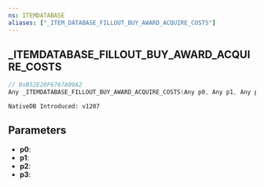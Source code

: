 ```yaml
---
ns: ITEMDATABASE
aliases: ["_ITEM_DATABASE_FILLOUT_BUY_AWARD_ACQUIRE_COSTS"]
---
```

## _ITEMDATABASE_FILLOUT_BUY_AWARD_ACQUIRE_COSTS

```c
// 0xB52E20F6767A09A2
Any _ITEMDATABASE_FILLOUT_BUY_AWARD_ACQUIRE_COSTS(Any p0, Any p1, Any p2, Any p3);
```

```
NativeDB Introduced: v1207
```

## Parameters
* **p0**:
* **p1**:
* **p2**:
* **p3**:
